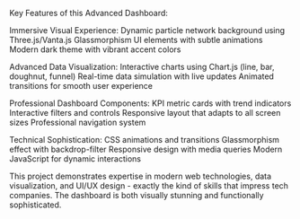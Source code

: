Key Features of this Advanced Dashboard:

Immersive Visual Experience:
  Dynamic particle network background using Three.js/Vanta.js
  Glassmorphism UI elements with subtle animations
  Modern dark theme with vibrant accent colors

Advanced Data Visualization:
  Interactive charts using Chart.js (line, bar, doughnut, funnel)
  Real-time data simulation with live updates
  Animated transitions for smooth user experience

Professional Dashboard Components:
  KPI metric cards with trend indicators
  Interactive filters and controls
  Responsive layout that adapts to all screen sizes
  Professional navigation system

Technical Sophistication:
  CSS animations and transitions
  Glassmorphism effect with backdrop-filter
  Responsive design with media queries
  Modern JavaScript for dynamic interactions

This project demonstrates expertise in modern web technologies, data visualization, and UI/UX design - exactly the kind of skills that impress tech companies. The dashboard is both visually stunning and functionally sophisticated.
